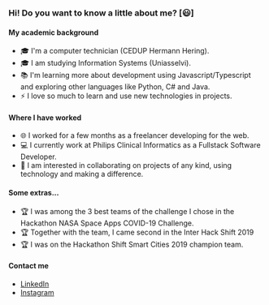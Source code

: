### Hi! Do you want to know a little about me? [:smiley:]

#### My academic background
- :mortar_board: I'm a computer technician (CEDUP Hermann Hering).
- :mortar_board: I am studying Information Systems (Uniasselvi).
- :books: I'm learning more about development using Javascript/Typescript and exploring other languages like Python, C# and Java.
- ⚡ I love so much to learn and use new technologies in projects.

#### Where I have worked
- :globe_with_meridians: I worked for a few months as a freelancer developing for the web.
- :computer: I currently work at Philips Clinical Informatics as a Fullstack Software Developer.
- :rocket: I am interested in collaborating on projects of any kind, using technology and making a difference.

#### Some extras...
- :trophy: I was among the 3 best teams of the challenge I chose in the Hackathon NASA Space Apps COVID-19 Challenge.
- :trophy: Together with the team, I came second in the Inter Hack Shift 2019
- :trophy: I was on the Hackathon Shift Smart Cities 2019 champion team.

#### Contact me
- [LinkedIn](https://www.linkedin.com/in/ruan-scherer/)
- [Instagram](https://www.instagram.com/ruan.scherer/?hl=pt-br)
